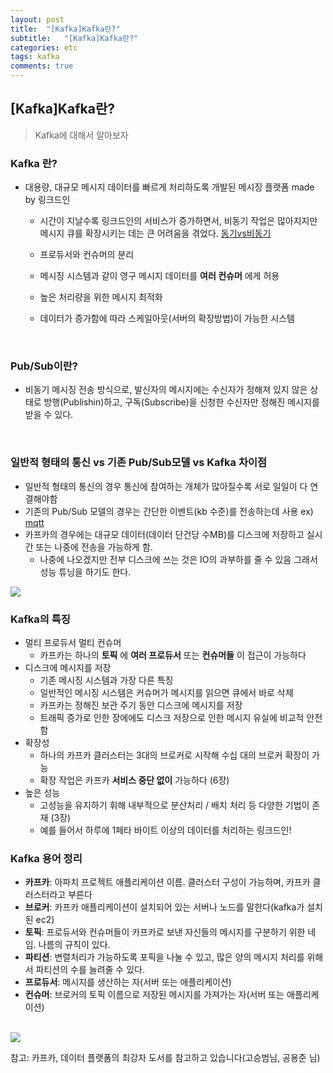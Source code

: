 ```yaml
---
layout: post
title:  "[Kafka]Kafka란?"
subtitle:   "[Kafka]Kafka란?"
categories: etc
tags: kafka
comments: true
---
```


## [Kafka]Kafka란?

> Kafka에 대해서 알아보자

### Kafka 란?

- 대용량, 대규모 메시지 데이터를 빠르게 처리하도록 개발된 메시징 플랫폼 made by 링크드인

	- 시간이 지날수록 링크드인의 서비스가 증가하면서, 비동기 작업은 많아지지만 메시지 큐를 확장시키는 데는 큰 어려움을 겪었다. [동기vs비동기](https://twowinsh87.github.io/etc/2018/08/01/etc-SyncvsAsync-1/)

	- 프로듀서와 컨슈머의 분리
	- 메시징 시스템과 같이 영구 메시지 데이터를 **여러 컨슈머** 에게 허용
	- 높은 처리량을 위한 메시지 최적화
	- 데이터가 증가함에 따라 스케일아웃(서버의 확장방법)이 가능한 시스템

<br>

### Pub/Sub이란?
- 비동기 메시징 전송 방식으로, 발신자의 메시지에는 수신자가 정해져 있지 않은 상태로 방행(Publishin)하고, 구독(Subscribe)을 신청한 수신자만 정해진 메시지를 받을 수 있다.

<br>

### 일반적 형태의 통신 vs 기존 Pub/Sub모델 vs Kafka 차이점
- 일반적 형태의 통신의 경우 통신에 참여하는 개체가 많아질수록 서로 일일이 다 연결해야함
- 기존의 Pub/Sub 모델의 경우는 간단한 이벤트(kb 수준)를 전송하는데 사용 ex) [mqtt](https://stackoverflow.com/questions/37391827/what-is-the-difference-between-mqtt-broker-and-apache-kafka)
- 카프카의 경우에는 대규모 데이터(데이터 단건당 수MB)를 디스크에 저장하고 실시간 또는 나중에 전송을 가능하게 함.
	- 나중에 나오겠지만 전부 디스크에 쓰는 것은 IO의 과부하를 줄 수 있음  그래서 성능 튜닝을 하기도 한다.  

<img src="https://github.com/twowinsh87/twowinsh87.github.io/blob/master/assets/kafka_img/kafka1-8.png?raw=true">


### Kafka의 특징
- 멀티 프로듀서 멀티 컨슈머
	- 카프카는 하나의 **토픽** 에 **여러 프로듀서** 또는 **컨슈머들** 이 접근이 가능하다
- 디스크에 메시지를 저장
	- 기존 메시징 시스템과 가장 다른 특징
	- 일반적인 메시징 시스템은 커슈머가 메시지를 읽으면 큐에서 바로 삭제
	- 카프카는 정해진 보관 주기 동안 디스크에 메시지를 저장
	- 트래픽 증가로 인한 장에에도 디스크 저장으로 인한 메시지 유실에 비교적 안전함
- 확장성
	- 하나의 카프카 클러스터는 3대의 브로커로 시작해 수십 대의 브로커 확장이 가능
	- 확장 작업은 카프카 **서비스 중단 없이** 가능하다 (6장)
- 높은 성능
	- 고성능을 유지하기 휘해 내부적으로 분산처리 / 배치 처리 등 다양한 기법이 존재 (3장)
	- 예를 들어서 하루에 1페타 바이트 이상의 데이터를 처리하는 링크드인!


### Kafka 용어 정리
- **카프카**: 아파치 프로젝트 애플리케이션 이름. 클러스터 구성이 가능하며, 카프카 클러스터라고 부른다
- **브로커**: 카프카 애플리케이션이 설치되어 있는 서버나 노드를 말한다(kafka가 설치된 ec2)
- **토픽**: 프로듀서와 컨슈머들이 카프카로 보낸 자신들의 메시지를 구분하기 위한 네임. 나름의 규칙이 있다.
- **파티션**: 변렬처리가 가능하도록 포픽을 나눌 수 있고, 많은 양의 메시지 처리를 위해서 파티션의 수를 늘려줄 수 있다.
- **프로듀서**: 메시지를 생산하는 자(서버 또는 애플리케이션)
- **컨슈머**: 브로커의 토픽 이름으로 저장된 메시지를 가져가는 자(서버 또는 애플리케이션)


<br>
<img src ="https://github.com/twowinsh87/twowinsh87.github.io/blob/master/assets/kafka_img/kafka1-13.png?raw=true">

참고: 카프카, 데이터 플랫폼의 최강자 도서를 참고하고 있습니다(고승범님, 공용준 님)
